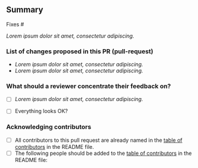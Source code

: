 <!--
Please complete the following sections when you submit your pull request. You are encouraged to keep this top level comment box updated as you develop and respond to reviews. Note that text within html comment tags will not be rendered.
-->
## Summary

<!-- Describe the problem you're trying to fix in this pull request. Please reference any related issue and use fixes/close to automatically close them, if pertinent. For example: "Fixes #58", or "Addresses (but does not close) #238". -->

Fixes #<NUM>

*Lorem ipsum dolor sit amet, consectetur adipiscing.*

### List of changes proposed in this PR (pull-request)

<!-- We suggest using bullets (indicated by * or -) and filled checkboxes [x] here -->

* *Lorem ipsum dolor sit amet, consectetur adipiscing.*
* *Lorem ipsum dolor sit amet, consectetur adipiscing.*


### What should a reviewer concentrate their feedback on?

<!-- This section is particularly useful if you have a pull request that is still in development. You can guide the reviews to focus on the parts that are ready for their comments. We suggest using bullets (indicated by * or -) and filled checkboxes [x] here -->

- [ ] *Lorem ipsum dolor sit amet, consectetur adipiscing.*
- [ ] Everything looks OK?


### Acknowledging contributors

<!-- Please select the correct box -->

- [ ] All contributors to this pull request are already named in the [table of contributors](https://github.com/the-turing-way/the-turing-way/blob/main/README.md#contributors) in the README file.
- [ ] The following people should be added to the [table of contributors](https://github.com/the-turing-way/the-turing-way/blob/main/README.md#contributors) in the README file: <!-- replace this text with the GitHub IDs of any new contributors -->
